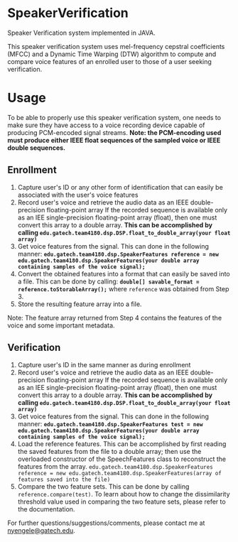 # SpeakerVerification
Speaker Verification system implemented in JAVA.

This speaker verification system uses mel-frequency cepstral coefficients (MFCC) and a Dynamic Time Warping (DTW) algorithm to compute and compare voice features of an enrolled user to those of a user seeking verification.

# Usage

To be able to properly use this speaker verification system,
one needs to make sure they have access to a voice recording
device capable of producing PCM-encoded signal streams.
**Note: the PCM-encoding used must produce either IEEE float
      sequences of the sampled voice or IEEE double sequences.**

## Enrollment
1. Capture user's ID or any other form of identification that can easily be associated with the user's voice features
2. Record user's voice and retrieve the audio data as an IEEE double-precision floating-point array
If the recorded sequence is available only as an IEE single-precision floating-point array (float), then one must convert this array to a double array. **This can be accomplished by calling `edu.gatech.team4180.dsp.DSP.float_to_double_array(your float array)`**
3. Get voice features from the signal. This can done in the following manner:
**`edu.gatech.team4180.dsp.SpeakerFeatures reference = new edu.gatech.team4180.dsp.SpeakerFeatures(your double array containing samples of the voice signal);`**
4. Convert the obtained features into a format that can easily be saved into a file.
This can be done by calling: **`double[] savable_format = reference.toStorableArray();`** where `reference` was obtained from Step 3. 
5. Store the resulting feature array into a file.

Note: The feature array returned from Step 4 contains the features of the voice and some important metadata.

## Verification
1. Capture user's ID in the same manner as during enrollment
2. Record user's voice and retrieve the audio data as an IEEE double-precision floating-point array
If the recorded sequence is available only as an IEE single-precision floating-point array (float), then one must convert this array to a double array. **This can be accomplished by calling `edu.gatech.team4180.dsp.DSP.float_to_double_array(your float array)`**
3. Get voice features from the signal. This can done in the following manner:
**`edu.gatech.team4180.dsp.SpeakerFeatures test = new edu.gatech.team4180.dsp.SpeakerFeatures(your double array containing samples of the voice signal);`**
4. Load the reference features. This can be accomplished by first reading the saved features from the file to a double array; then use the overloaded constructor of the SpeechFeatures class to reconstruct the features from the array. `edu.gatech.team4180.dsp.SpeakerFeatures reference = new edu.gatech.team4180.dsp.SpeakerFeatures(array of features saved into the file)`
5. Compare the two feature sets. This can be done by calling `reference.compare(test)`. To learn about how to change the dissimilarity threshold value used in comparing the two feature sets, please refer to the documentation.



For further questions/suggestions/comments, please contact me at nyengele@gatech.edu.
